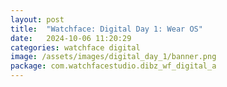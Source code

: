 ```yaml
---
layout: post
title:  "Watchface: Digital Day 1: Wear OS"
date:   2024-10-06 11:20:29
categories: watchface digital
image: /assets/images/digital_day_1/banner.png
package: com.watchfacestudio.dibz_wf_digital_a
---
```

